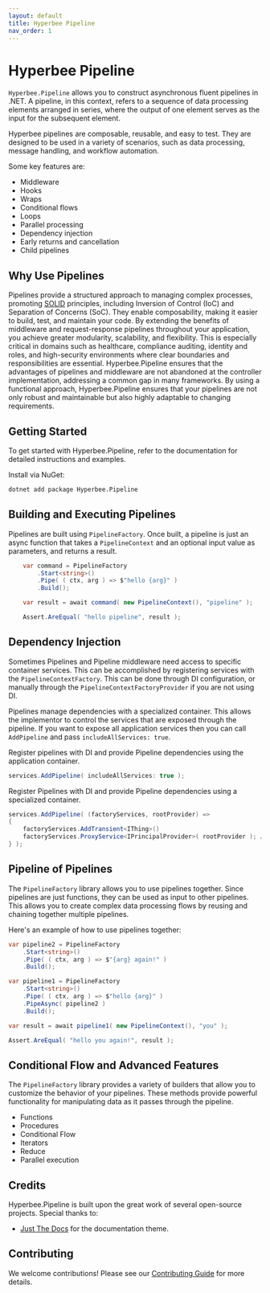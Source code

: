 ```yaml
---
layout: default
title: Hyperbee Pipeline
nav_order: 1
---
```


# Hyperbee Pipeline

`Hyperbee.Pipeline` allows you to construct asynchronous fluent pipelines in .NET. A pipeline, in this context, refers to a 
sequence of data processing elements arranged in series, where the output of one element serves as the input for the subsequent 
element.

Hyperbee pipelines are composable, reusable, and easy to test. They are designed to be used in a variety of scenarios, such 
as data processing, message handling, and workflow automation.

Some key features are:

* Middleware
* Hooks
* Wraps
* Conditional flows
* Loops
* Parallel processing
* Dependency injection
* Early returns and cancellation
* Child pipelines

## Why Use Pipelines

Pipelines provide a structured approach to managing complex processes, promoting [SOLID](https://en.wikipedia.org/wiki/SOLID)
principles, including Inversion of Control (IoC) and Separation of Concerns (SoC). They enable composability, making it easier
to build, test, and maintain your code. By extending the benefits of middleware and request-response pipelines throughout your 
application, you achieve greater modularity, scalability, and flexibility. This is especially critical in domains such as 
healthcare, compliance auditing, identity and roles, and high-security environments where clear boundaries and responsibilities
are essential. Hyperbee.Pipeline ensures that the advantages of pipelines and middleware are not abandoned at the controller
implementation, addressing a common gap in many frameworks. By using a functional approach, Hyperbee.Pipeline ensures that your
pipelines are not only robust and maintainable but also highly adaptable to changing requirements.


## Getting Started

To get started with Hyperbee.Pipeline, refer to the documentation for detailed instructions and examples. 

Install via NuGet:

```bash
dotnet add package Hyperbee.Pipeline
```

## Building and Executing Pipelines

Pipelines are built using `PipelineFactory`. Once built, a pipeline is just an async function that takes a `PipelineContext` and 
an optional input value as parameters, and returns a result. 

```csharp
    var command = PipelineFactory
        .Start<string>()
        .Pipe( ( ctx, arg ) => $"hello {arg}" )
        .Build();

    var result = await command( new PipelineContext(), "pipeline" );

    Assert.AreEqual( "hello pipeline", result );
```

## Dependency Injection

Sometimes Pipelines and Pipeline middleware need access to specific container services. This can be
accomplished by registering services with the `PipelineContextFactory`. This can be done through
DI configuration, or manually through the `PipelineContextFactoryProvider` if you are not using DI.

Pipelines manage dependencies with a specialized container. This allows the implementor to control
the services that are exposed through the pipeline. If you want to expose all application
services then you can call `AddPipeline` and pass `includeAllServices: true`. 

Register pipelines with DI and provide Pipeline dependencies using the application container.

```csharp
services.AddPipeline( includeAllServices: true );
```

Register Pipelines with DI and provide Pipeline dependencies using a specialized container.

```csharp
services.AddPipeline( (factoryServices, rootProvider) =>
{
    factoryServices.AddTransient<IThing>()
    factoryServices.ProxyService<IPrincipalProvider>( rootProvider ); // pull from root container
} );
```

## Pipeline of Pipelines

The `PipelineFactory` library allows you to use pipelines together. Since pipelines are just functions, they can be used 
as input to other pipelines. This allows you to create complex data processing flows by reusing and chaining together
multiple pipelines.

Here's an example of how to use pipelines together:

```csharp
var pipeline2 = PipelineFactory
    .Start<string>()
    .Pipe( ( ctx, arg ) => $"{arg} again!" )
    .Build();

var pipeline1 = PipelineFactory
    .Start<string>()
    .Pipe( ( ctx, arg ) => $"hello {arg}" )
    .PipeAsync( pipeline2 )
    .Build();

var result = await pipeline1( new PipelineContext(), "you" );

Assert.AreEqual( "hello you again!", result );
```

## Conditional Flow and Advanced Features

The `PipelineFactory` library provides a variety of builders that allow you to customize the behavior of your pipelines. 
These methods provide powerful functionality for manipulating data as it passes through the pipeline.

- Functions
- Procedures
- Conditional Flow
- Iterators
- Reduce
- Parallel execution

## Credits

Hyperbee.Pipeline is built upon the great work of several open-source projects. Special thanks to:

- [Just The Docs](https://github.com/just-the-docs/just-the-docs) for the documentation theme.

## Contributing

We welcome contributions! Please see our [Contributing Guide](https://github.com/Stillpoint-Software/.github/blob/main/.github/CONTRIBUTING.md) 
for more details.
